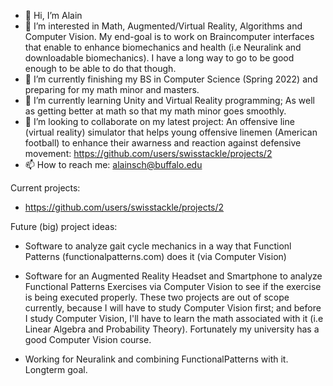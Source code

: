 - 👋 Hi, I’m Alain
- 👀 I’m interested in Math, Augmented/Virtual Reality, Algorithms and Computer Vision. My end-goal is to work on Braincomputer interfaces that enable to enhance biomechanics and health (i.e Neuralink and downloadable biomechanics). I have a long way to go to be good enough to be able to do that though. 
- 🌱 I’m currently finishing my BS in Computer Science (Spring 2022) and preparing for my math minor and masters.
- 🌱 I’m currently learning Unity and Virtual Reality programming; As well as getting better at math so that my math minor goes smoothly.
- 💞️ I’m looking to collaborate on my latest project: An offensive line (virtual reality) simulator that helps young offensive linemen (American football) to enhance their awarness and reaction against defensive movement: https://github.com/users/swisstackle/projects/2
- 📫 How to reach me: alainsch@buffalo.edu

Current projects:
- https://github.com/users/swisstackle/projects/2

Future (big) project ideas:
 - Software to analyze gait cycle mechanics in a way that Functionl Patterns (functionalpatterns.com) does it (via Computer Vision)
 - Software for an Augmented Reality Headset and Smartphone to analyze Functional Patterns Exercises via Computer Vision to see if the exercise is being executed properly.
 These two projects are out of scope currently, because I will have to study Computer Vision first; and before I study Computer Vision, I'll have to learn the math associated with it (i.e Linear Algebra and Probability Theory). Fortunately my university has a good Computer Vision course.
 
 - Working for Neuralink and combining FunctionalPatterns with it. Longterm goal.

<!---
swisstackle/swisstackle is a ✨ special ✨ repository because its `README.md` (this file) appears on your GitHub profile.
You can click the Preview link to take a look at your changes.
--->
